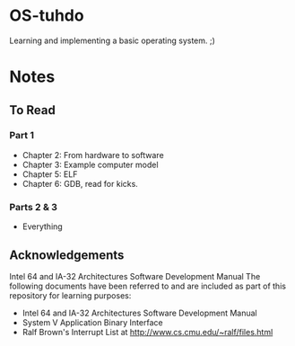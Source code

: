 # OS-tuhdo
Learning and implementing a basic operating system. ;)

# Notes
## To Read
### Part 1
+ Chapter 2: From hardware to software
+ Chapter 3: Example computer model
+ Chapter 5: ELF
+ Chapter 6: GDB, read for kicks.

### Parts 2 & 3
+ Everything

## Acknowledgements
Intel 64 and IA-32 Architectures Software Development Manual The following documents have been referred to and are included as part of this repository for learning purposes:
+ Intel 64 and IA-32 Architectures Software Development Manual
+ System V Application Binary Interface
+ Ralf Brown's Interrupt List at http://www.cs.cmu.edu/~ralf/files.html
